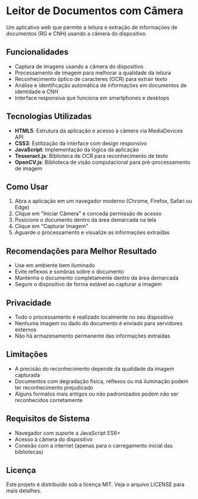 # Leitor de Documentos com Câmera

Um aplicativo web que permite a leitura e extração de informações de documentos (RG e CNH) usando a câmera do dispositivo.

## Funcionalidades

- Captura de imagens usando a câmera do dispositivo
- Processamento de imagem para melhorar a qualidade da leitura
- Reconhecimento óptico de caracteres (OCR) para extrair texto
- Análise e identificação automática de informações em documentos de identidade e CNH
- Interface responsiva que funciona em smartphones e desktops

## Tecnologias Utilizadas

- **HTML5**: Estrutura da aplicação e acesso à câmera via MediaDevices API
- **CSS3**: Estilização da interface com design responsivo
- **JavaScript**: Implementação da lógica da aplicação
- **Tesseract.js**: Biblioteca de OCR para reconhecimento de texto
- **OpenCV.js**: Biblioteca de visão computacional para pré-processamento de imagem

## Como Usar

1. Abra a aplicação em um navegador moderno (Chrome, Firefox, Safari ou Edge)
2. Clique em "Iniciar Câmera" e conceda permissão de acesso
3. Posicione o documento dentro da área demarcada na tela
4. Clique em "Capturar Imagem"
5. Aguarde o processamento e visualize as informações extraídas

## Recomendações para Melhor Resultado

- Use em ambiente bem iluminado
- Evite reflexos e sombras sobre o documento
- Mantenha o documento completamente dentro da área demarcada
- Segure o dispositivo de forma estável ao capturar a imagem

## Privacidade

- Todo o processamento é realizado localmente no seu dispositivo
- Nenhuma imagem ou dado do documento é enviado para servidores externos
- Não há armazenamento permanente das informações extraídas

## Limitações

- A precisão do reconhecimento depende da qualidade da imagem capturada
- Documentos com degradação física, reflexos ou má iluminação podem ter reconhecimento prejudicado
- Alguns formatos mais antigos ou não padronizados podem não ser reconhecidos corretamente

## Requisitos de Sistema

- Navegador com suporte a JavaScript ES6+
- Acesso à câmera do dispositivo
- Conexão com a internet (apenas para o carregamento inicial das bibliotecas)

## Licença

Este projeto é distribuído sob a licença MIT. Veja o arquivo LICENSE para mais detalhes.
